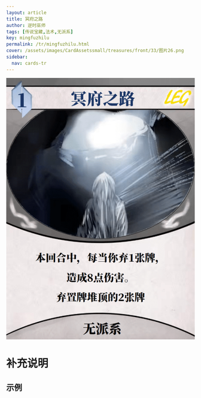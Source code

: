```yaml
---
layout: article
title: 冥府之路
author: 逆时巫师
tags: [传说宝藏,法术,无派系]
key: mingfuzhilu
permalink: /tr/mingfuzhilu.html
cover: /assets/images/CardAssetssmall/treasures/front/33/图片26.png
sidebar:
  nav: cards-tr
---
```

![](/assets/images/CardAssets/treasures/front/33/图片26.png)

# 补充说明



## 示例
> 